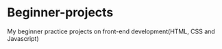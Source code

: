 # Beginner-projects
My beginner practice projects on front-end development(HTML, CSS and Javascript)

